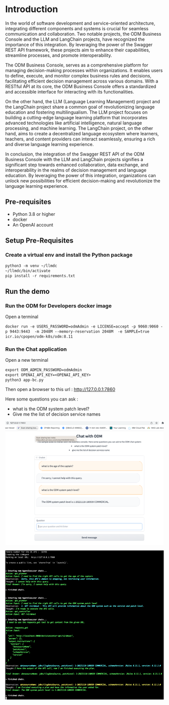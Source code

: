# Introduction 
In the world of software development and service-oriented architecture, integrating different components and systems is crucial for seamless communication and collaboration. Two notable projects, the ODM Business Console and the LLM and LangChain projects, have recognized the importance of this integration. By leveraging the power of the Swagger REST API framework, these projects aim to enhance their capabilities, streamline processes, and promote interoperability.

The ODM Business Console, serves as a comprehensive platform for managing decision-making processes within organizations. It enables users to define, execute, and monitor complex business rules and decisions, facilitating efficient decision management across various domains. With a RESTful API at its core, the ODM Business Console offers a standardized and accessible interface for interacting with its functionalities.

On the other hand, the LLM (Language Learning Management) project and the LangChain project share a common goal of revolutionizing language education and fostering multilingualism. The LLM project focuses on building a cutting-edge language learning platform that incorporates advanced technologies like artificial intelligence, natural language processing, and machine learning. The LangChain project, on the other hand, aims to create a decentralized language ecosystem where learners, teachers, and content providers can interact seamlessly, ensuring a rich and diverse language learning experience.

In conclusion, the integration of the Swagger REST API of the ODM Business Console with the LLM and LangChain projects signifies a significant step towards enhanced collaboration, data exchange, and interoperability in the realms of decision management and language education. By leveraging the power of this integration, organizations can unlock new possibilities for efficient decision-making and revolutionize the language learning experience.


## Pre-requisites
  * Python 3.8 or higher
  * docker 
  * An OpenAI account

## Setup Pre-Requisites

### Create a virtual env and install the Python package
```shell
python3 -m venv ~/llmdc
~/llmdc/bin/activate
pip install -r requirements.txt
```

## Run the demo
### Run the ODM for Developers docker image

Open a terminal
```shell
docker run -e USERS_PASSWORD=odmAdmin -e LICENSE=accept -p 9060:9060 -p 9443:9443  -m 2048M --memory-reservation 2048M  -e SAMPLE=true icr.io/cpopen/odm-k8s/odm:8.11
```

### Run the Chat application

Open a new terminal
```shell
export ODM_ADMIN_PASSWORD=odmAdmin
export OPENAI_API_KEY=<OPENAI_API_KEY>
python3 app-bc.py
```


Then open a browser to this url : http://127.0.0.1:7860


Here some questions you can ask :  
  * what is the ODM system patch level?
  * Give me the list of decision service names


![Chat with the Business console](images/Chat.png)

![Console with Business console](images/Console.png)

